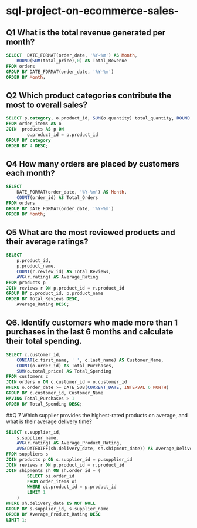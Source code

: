 # sql-project-on-ecommerce-sales-

## Q1 What is the total revenue generated per month? 
```sql
SELECT  DATE_FORMAT(order_date, '%Y-%m') AS Month,  
    ROUND(SUM(total_price),0) AS Total_Revenue  
FROM orders  
GROUP BY DATE_FORMAT(order_date, '%Y-%m')  
ORDER BY Month;
```

## Q2 Which product categories contribute the most to overall sales?
```sql
SELECT p.category, o.product_id, SUM(o.quantity) total_quantity, ROUND(SUM(o.price_at_purchase),0) AS total_sales
FROM order_items AS o
JOIN  products AS p ON 
		o.product_id = p.product_id
GROUP BY category
ORDER BY 4 DESC;
```

## Q4 How many orders are placed by customers each month?
```sql
SELECT 
    DATE_FORMAT(order_date, '%Y-%m') AS Month,  
    COUNT(order_id) AS Total_Orders             
FROM orders
GROUP BY DATE_FORMAT(order_date, '%Y-%m')           
ORDER BY Month;
```

## Q5 What are the most reviewed products and their average ratings?
```sql
SELECT 
    p.product_id, 
    p.product_name, 
    COUNT(r.review_id) AS Total_Reviews, 
    AVG(r.rating) AS Average_Rating      
FROM products p
JOIN reviews r ON p.product_id = r.product_id 
GROUP BY p.product_id, p.product_name             
ORDER BY Total_Reviews DESC,                      
    Average_Rating DESC;
```

## Q6. Identify customers who made more than 1 purchases in the last 6 months and calculate their total spending.
```sql
SELECT c.customer_id, 
    CONCAT(c.first_name, ' ', c.last_name) AS Customer_Name, 
    COUNT(o.order_id) AS Total_Purchases, 
    SUM(o.total_price) AS Total_Spending
FROM customers c
JOIN orders o ON c.customer_id = o.customer_id
WHERE o.order_date >= DATE_SUB(CURRENT_DATE, INTERVAL 6 MONTH)  
GROUP BY c.customer_id, Customer_Name
HAVING Total_Purchases > 1  
ORDER BY Total_Spending DESC;
```

##Q 7 Which supplier provides the highest-rated products on average, and what is their average delivery time?
```sql
SELECT s.supplier_id, 
    s.supplier_name, 
    AVG(r.rating) AS Average_Product_Rating,          
    AVG(DATEDIFF(sh.delivery_date, sh.shipment_date)) AS Average_Delivery_Time 
FROM suppliers s
JOIN products p ON s.supplier_id = p.supplier_id      
JOIN reviews r ON p.product_id = r.product_id       
JOIN shipments sh ON sh.order_id = (                 
        SELECT oi.order_id 
        FROM order_items oi 
        WHERE oi.product_id = p.product_id
        LIMIT 1
    )
WHERE sh.delivery_date IS NOT NULL                    
GROUP BY s.supplier_id, s.supplier_name                
ORDER BY Average_Product_Rating DESC                     
LIMIT 1;
```

